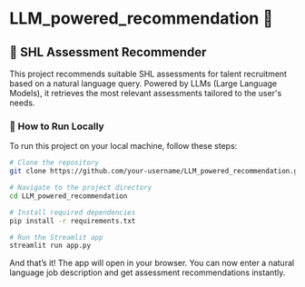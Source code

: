 # LLM_powered_recommendation 🌟

## 🧠 SHL Assessment Recommender

This project recommends suitable SHL assessments for talent recruitment based on a natural language query. Powered by LLMs (Large Language Models), it retrieves the most relevant assessments tailored to the user's needs.

### 🚀 How to Run Locally

To run this project on your local machine, follow these steps:

```bash
# Clone the repository
git clone https://github.com/your-username/LLM_powered_recommendation.git

# Navigate to the project directory
cd LLM_powered_recommendation

# Install required dependencies
pip install -r requirements.txt

# Run the Streamlit app
streamlit run app.py
```

And that’s it! The app will open in your browser. You can now enter a natural language job description and get assessment recommendations instantly.

